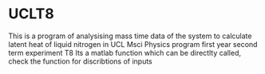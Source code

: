 # UCLT8

This is a program of analysising mass time data of the system to calculate latent heat of liquid nitrogen in UCL Msci Physics program first year second term experiment T8
Its a matlab function which can be directlty called, check the function for discribtions of inputs
